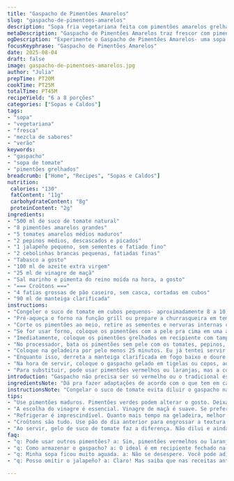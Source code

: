 ```yaml
---
title: "Gaspacho de Pimentões Amarelos"
slug: "gaspacho-de-pimentoes-amarelos"
description: "Sopa fria vegetariana feita com pimentões amarelos grelhados, tomates amarelos, pepinos e um toque de jalapeño para um leve ardor. Cremoso, sem leite, ovos ou nozes. Acompanha croûtons crocantes feitos com pão caseiro dourado na manteiga clarificada. Refrigeração essencial para realçar sabores. Ajustes na textura e no sabor conforme experiência prática, considerando o uso de vinagre de maçã no lugar do vinagre de vinho branco para leveza e complexidade. Cubos de gelo feitos com suco de tomate realçam na hora de servir. Receita para 6 a 8 porções."
metaDescription: "Gaspacho de Pimentões Amarelos traz frescor com pimentões grelhados e tomates. Uma sopa fria que surpreende a cada colherada."
ogDescription: "Experimente o Gaspacho de Pimentões Amarelos- uma sopa fria refrescante e saborosa que combina pimentões grelhados, tomates e croûtons crocantes."
focusKeyphrase: "Gaspacho de Pimentões Amarelos"
date: 2025-08-04
draft: false
image: gaspacho-de-pimentoes-amarelos.jpg
author: "Julia"
prepTime: PT20M
cookTime: PT25M
totalTime: PT45M
recipeYield: "6 a 8 porções"
categories: ["Sopas e Caldos"]
tags:
- "sopa"
- "vegetariana"
- "fresca"
- "mezcla de sabores"
- "verão"
keywords:
- "gaspacho"
- "sopa de tomate"
- "pimentões grelhados"
breadcrumb: ["Home", "Recipes", "Sopas e Caldos"]
nutrition: 
 calories: "130"
 fatContent: "11g"
 carbohydrateContent: "8g"
 proteinContent: "2g"
ingredients:
- "500 ml de suco de tomate natural"
- "8 pimentões amarelos grandes"
- "5 tomates amarelos médios maduros"
- "2 pepinos médios, descascados e picados"
- "1 jalapeño pequeno, sem sementes e fatiado fino"
- "2 cebolinhas brancas pequenas, fatiadas finas"
- "Tabasco a gosto"
- "100 ml de azeite extra virgem"
- "25 ml de vinagre de maçã"
- "Sal marinho e pimenta do reino moída na hora, a gosto"
- "=== Croûtons ==="
- "4 fatias grossas de pão caseiro, sem casca, cortadas em cubos"
- "90 ml de manteiga clarificada"
instructions:
- "Congeler o suco de tomate em cubos pequenos- aproximadamente 8 a 10 cubinhos. Isso vai refrescar o gaspacho e dar um toque visual bacana na hora de servir."
- "Pré-aqueça o forno na função grill ou prepare a churrasqueira em temperatura alta. Grelhar é melhor na brasa, pela fumaça que entra na crosta."
- "Corte os pimentões ao meio, retire as sementes e nervuras internas com cuidado para não rasgar a pele."
- "Se for usar forno, coloque os pimentões com a pele pra cima em uma assadeira. No fogo direto, posicione com a pele para baixo na grelha. Grelhe até a pele ficar completamente preta, borbulhando e espetando com uma faca. Este ponto indica a caramelização dos açúcares e o amargor que dará profundidade."
- "Imediatamente, coloque os pimentões grelhados em recipiente com tampa ou saco plástico fechado. Deixe repousar 15 minutos. O vapor facilita a remoção da pele, que deve sair praticamente sozinha com os dedos, evitando perder a polpa suculenta."
- "No processador, bata os pimentões sem pele com os tomates, pepinos, jalapeño, cebolinha, azeite e vinagre. Ajuste o vinagre conforme a acidez da fruta usada – tomates frescos variam muito. Prove e tempere com sal e pimenta até equilibrar. Use o tabasco a gosto para não ofuscar, mas dar um leve calor."
- "Coloque na geladeira por pelo menos 25 minutos. Eu já tentei servir direto e perde todo o frescor. Essa pausa ajuda os sabores se casarem e estabiliza a textura."
- "Enquanto isso, derreta a manteiga clarificada em fogo baixo e doure os cubos de pão, mexendo sempre pra que todos fiquem crocantes por fora, mas ainda macios por dentro. Crocante e textura fazem toda a diferença."
- "Na hora de servir, coloque o gaspacho gelado em tigelas ou copos, adicione 1 cubo de gelo feito com suco de tomate para refrescar de leve e evitar que a sopa dilua. Sirva os croûtons à parte em uma tigela."
- "Para substituir, pode usar pimentões vermelhos ou laranjas, mas a cor e o sabor mudam. Se não tiver jalapeño, uma pitada de pimenta dedo-de-moça seca moída pode substituir. A manteiga pode ser trocada por azeite para versão vegana, mas perde-se um pouco do sabor tostado."
introduction: "Gaspacho não precisa ser só vermelho ou o tradicional espanhol. Com pimentões amarelos, essa versão traz um sabor mais doce, quase frutado, e uma coloração que surpreende ao servir. A experiência mostra que grelhar o pimentão com a pele até quase queimar e depois deixá-lo abafado, facilita bastante a retirada da pele, evitando aquela tarefa que sempre irrita na cozinha. A combinação com o pepino e a pitada de jalapeño traz frescor, enquanto os croûtons dourados na manteiga clarificada dão a crocância que a sopa precisa para sair da mesmice. Na geladeira, a sopa se assenta, ganha corpo e acentua os aromas, assim acerte o sal só depois do frio. Cada detalhe conta pra o resultado ser consistente e refrescante ao mesmo tempo."
ingredientsNote: "Dá pra fazer adaptações de acordo com o que tem em casa. Se o pimentão amarelo estiver muito verde ainda, deixe maturar um pouco na fruteira para garantir doçura. O vinagre de maçã entra no lugar do de vinho branco para uma acidez menos agressiva, mas outros acidulantes suaves funcionam. O jalapeño é um truque pessoal para dar um toque picante bem equilibrado, mas pode ser retirado para quem não curte pimenta. Croûtons sempre feitos com pão do dia anterior funcionam porque têm menos umidade, dourando melhor. Para crocância de última hora, azeite em vez de manteiga se adequa à culinária vegana sem perder muito o sabor. Prefira manteiga clarificada para não queimar a manteiga tradicional e deixar gosto amargo."
instructionsNote: "Congelar o suco de tomate evita diluir o gaspacho na hora de servir e adiciona um elemento visual que chama atenção. Grelhar os pimentões com calor direto é fundamental para trazer aquele aroma defumado incrível– o segredo muitas vezes ignorado é deixar abafado depois pra pele sair fácil. Processar tudo junto no liquidificador ou processador garante integração dos sabores, mas não bata demais para não perder textura e parecer um suco. Tome cuidado na hora de temperar, sal e acidez precisam ser medidos com calma, especialmente depois do refrigério. Croûtons são simples, mas o segredo está em mexer frequentemente e manter fogo baixo para crocância uniforme. Siga o tempo de refrigeração, com isso a sopa fica mais fechada, o aroma vem pra frente e a temperatura ideal pra refrescar em dias quentes. Sirva imediamente após montar, pra não perder o frescor ou que os cubos derretam demais."
tips:
- "Use pimentões maduros. Pimentões verdes podem alterar o gosto. Deixá-los na fruteira ajuda a amadurecer, trazendo doçura. Além disso, quanto mais madura a fruta, melhor a sopa. Bati várias vezes achando que o sabor estava bom, mas mudei e realmente faz diferença."
- "A escolha do vinagre é essencial. Vinagre de maçã é suave. Se preferir outro, escolha um que não sobrecarregue o paladar. Vinagre balsâmico pode ser muito doce. Faça teste antes de colocar muito, ajuste aos poucos e prove sempre."
- "Refrigerar é imprescindível. Quanto mais tempo na geladeira, melhor será a textura e os sabores se fundem. Serve a sopa gelada e crocante. Se não tiver tempo, um truque é deixar os ingredientes em água gelada antes de processar."
- "Croûtons são tudo. Use pão do dia anterior para engrossar a textura. Nenhum umidade, todo sabor. Importante é ficar de olho na frigideira. Fogo baixo e girar sempre. Essa parte é fácil, mas se não cuidar, pode queimar. Resultado: crocante por fora e macio por dentro."
- "Ao servir, gelo de suco de tomate faz a diferença. Não dilui e ainda apresenta frescor visual. Mesmo que não use, colocar uns ervas por cima melhora a aparência. Uma pitada de salsinha ou coentro garante um frescor extra."
faq:
- "q: Pode usar outros pimentões? a: Sim, pimentões vermelhos ou laranjas funcionam na receita. O sabor muda, mas é uma boa opção. Experimente! Não é o mesmo, mas cai bem."
- "q: Como armazenar o gaspacho? a: O ideal é em recipiente fechado na geladeira. Dura até 3 dias, mas frescor vai embora após 24 horas. Se congelar, não vai ficar igual."
- "q: Minha sopa ficou muito aguada. a: Não se desespere. Você pode adicionar mais pimentão ou tomate, até batido. Retornar ao fogo e deixar assim atenua o problema."
- "q: Posso omitir o jalapeño? a: Claro! Mas saiba que nas receitas anteriores, a dose certa traz leveza ao gás. Na dúvida, comece com uma pitada e ajuste. Se ficar bolado com calor, retire."

---
```

